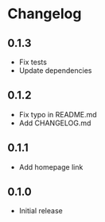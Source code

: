 # Changelog

## 0.1.3

* Fix tests
* Update dependencies

## 0.1.2

* Fix typo in README.md
* Add CHANGELOG.md

## 0.1.1

* Add homepage link

## 0.1.0

* Initial release